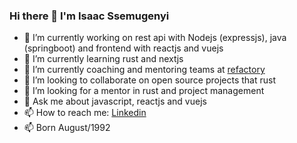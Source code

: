 ### Hi there 👋 I'm Isaac Ssemugenyi

- 🔭 I’m currently working on rest api with Nodejs (expressjs), java (springboot) and frontend with reactjs and vuejs
- 🌱 I’m currently learning rust and nextjs
- 🌱 I’m currently coaching and mentoring teams at [refactory](https://www.refactory.ug) 
- 👯 I’m looking to collaborate on open source projects that rust
- 🤔 I’m looking for a mentor in rust and project management
- 💬 Ask me about javascript, reactjs and vuejs
- 📫 How to reach me: [Linkedin](https://linkedin.com/in/isaac-ssemugenyi-08a50346)
- 📫 Born August/1992
